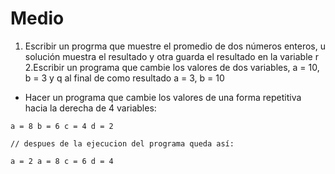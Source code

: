 # Medio
1. Escribir un progrma que muestre el promedio de dos números enteros, u solución muestra el resultado y otra guarda el resultado en la variable r
2.Escribir un programa que cambie los valores de dos variables, a = 10, b = 3 y q al final de como resultado a = 3, b = 10 

* Hacer un programa que cambie los valores de una forma repetitiva hacia la derecha de 4 variables: 

```
a = 8 b = 6 c = 4 d = 2

// despues de la ejecucion del programa queda así:

a = 2 a = 8 c = 6 d = 4 

```
